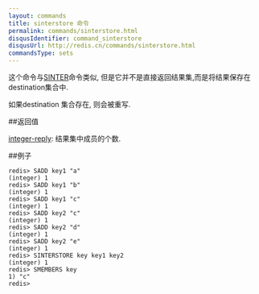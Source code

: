 ```yaml
---
layout: commands
title: sinterstore 命令
permalink: commands/sinterstore.html
disqusIdentifier: command_sinterstore
disqusUrl: http://redis.cn/commands/sinterstore.html
commandsType: sets
---
```


这个命令与[SINTER](/commands/sinter.html)命令类似, 但是它并不是直接返回结果集,而是将结果保存在 destination集合中.

如果destination 集合存在, 则会被重写.

##返回值

[integer-reply](/topics/protocol.html#integer-reply): 结果集中成员的个数.

##例子

	redis> SADD key1 "a"
	(integer) 1
	redis> SADD key1 "b"
	(integer) 1
	redis> SADD key1 "c"
	(integer) 1
	redis> SADD key2 "c"
	(integer) 1
	redis> SADD key2 "d"
	(integer) 1
	redis> SADD key2 "e"
	(integer) 1
	redis> SINTERSTORE key key1 key2
	(integer) 1
	redis> SMEMBERS key
	1) "c"
	redis> 